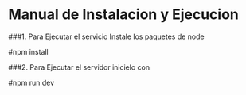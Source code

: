 # Manual de Instalacion y Ejecucion

###1. Para Ejecutar el servicio Instale los paquetes de node

#npm install

###2. Para Ejecutar el servidor inicielo con

#npm run dev
